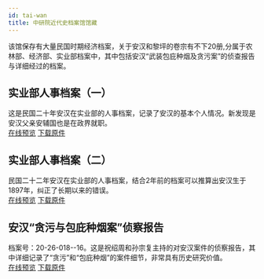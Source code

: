 ```yaml
---
id: tai-wan
title: 中研院近代史档案馆馆藏
---
```

该馆保存有大量民国时期经济档案，关于安汉和黎坪的卷宗有不下20册,分属于农林部、经济部、实业部档案中，其中包括安汉“武装包庇种烟及贪污案”的侦查报告与详细经过的档案。

## 实业部人事档案（一）

这是民国二十年安汉在实业部的人事档案，记录了安汉的基本个人情况。新发现是安汉父亲安辅国也是在政界就职。
<br/>
<a href='http://p6dzsyolx.bkt.clouddn.com/RenShiDangAn-1.jpg' target='_blank'>在线预览</a>
<a href='#' target='_blank'>下载原件</a>

## 实业部人事档案（二）

民国二十二年安汉在实业部的人事档案，结合2年前的档案可以推算出安汉生于1897年，纠正了长期以来的错误。
<br/>
<a href='http://p6dzsyolx.bkt.clouddn.com/RenShiDangAn-2.jpg' target='_blank'>在线预览</a>
<a href='#' target='_blank'>下载原件</a>

## 安汉“贪污与包庇种烟案”侦察报告

档案号：20-26-018--16。这是祝绍周和孙宗复主持的对安汉案件的侦察报告，其中详细记录了“贪污”和“包庇种烟”的案件细节，非常具有历史研究价值。
<br/>
<a href='http://p6dzsyolx.bkt.clouddn.com/ZhenChaBaoGao.jpg' target='_blank'>在线预览</a>
<a href='#' target='_blank'>下载原件</a>

